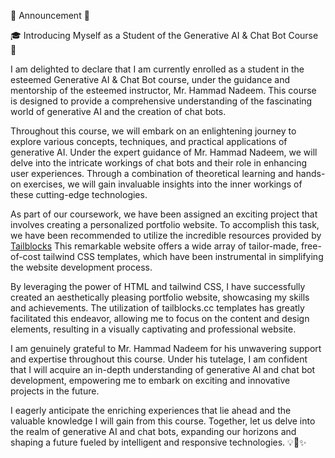 📣 Announcement 📣

🎓 Introducing Myself as a Student of the Generative AI & Chat Bot Course 🤖

I am delighted to declare that I am currently enrolled as a student in the esteemed Generative AI & Chat Bot course, under the guidance and mentorship of the esteemed instructor, Mr. Hammad Nadeem. This course is designed to provide a comprehensive understanding of the fascinating world of generative AI and the creation of chat bots.

Throughout this course, we will embark on an enlightening journey to explore various concepts, techniques, and practical applications of generative AI. Under the expert guidance of Mr. Hammad Nadeem, we will delve into the intricate workings of chat bots and their role in enhancing user experiences. Through a combination of theoretical learning and hands-on exercises, we will gain invaluable insights into the inner workings of these cutting-edge technologies.

As part of our coursework, we have been assigned an exciting project that involves creating a personalized portfolio website. To accomplish this task, we have been recommended to utilize the incredible resources provided by <a href="https://tailblocks.cc">Tailblocks</a> This remarkable website offers a wide array of tailor-made, free-of-cost tailwind CSS templates, which have been instrumental in simplifying the website development process.

By leveraging the power of HTML and tailwind CSS, I have successfully created an aesthetically pleasing portfolio website, showcasing my skills and achievements. The utilization of tailblocks.cc templates has greatly facilitated this endeavor, allowing me to focus on the content and design elements, resulting in a visually captivating and professional website.

I am genuinely grateful to Mr. Hammad Nadeem for his unwavering support and expertise throughout this course. Under his tutelage, I am confident that I will acquire an in-depth understanding of generative AI and chat bot development, empowering me to embark on exciting and innovative projects in the future.

I eagerly anticipate the enriching experiences that lie ahead and the valuable knowledge I will gain from this course. Together, let us delve into the realm of generative AI and chat bots, expanding our horizons and shaping a future fueled by intelligent and responsive technologies. 💡🤖✨
